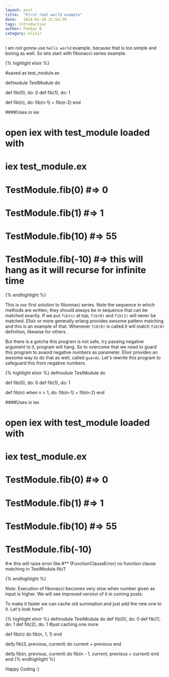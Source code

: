 ```yaml
---
layout: post
title:  "First real world example"
date:   2014-02-28 21:54:30
tags: introduction
author: Pankaj B
category: elixir
---
```


I am not gonna use `hello world` example, because that is too simple and boring as well. So lets start with fibonacci series example.

{% highlight elixir %}

#saved as test_module.ex

defmodule TestModule do

  def fib(0), do: 0
  def fib(1), do: 1

  def fib(n), do: fib(n-1) + fib(n-2)
end

####Uses in iex
# open iex with test_module loaded with
# iex test_module.ex
# TestModule.fib(0) #=> 0
# TestModule.fib(1) #=> 1
# TestModule.fib(10) #=> 55
# TestModule.fib(-10) #=> this will hang as it will recurse for infinite time

{% endhighlight %}

This is our first solution to fibonnaci series. Note the sequence in which 
methods are written, they should always be in sequence that can be matched exactly. If we put `fib(n)` at top, `fib(0)` and `fib(1)` will never be matched. Elixir or more generally erlang provides awsome pattern matching and this is an example of that. Whenever `fib(0)` is called it will match `fib(0)` definition, likewise for others.

But there is a gotcha this program is not safe, try passing negative argument to it, program will hang. So to overcome that we need to guard this program to avaoid negative numbers as parameter. Elixir provides an awsome way to do that as well, called `guards`. Let's rewrite this program to safeguard this from negative numbers.

{% highlight elixir %}
defmodule TestModule do

  def fib(0), do: 0
  def fib(1), do: 1

  def fib(n) when n > 1, do: fib(n-1) + fib(n-2)
end

####Uses in iex
# open iex with test_module loaded with
# iex test_module.ex
# TestModule.fib(0) #=> 0
# TestModule.fib(1) #=> 1
# TestModule.fib(10) #=> 55
# TestModule.fib(-10) 
#=> this will raise error like
#** (FunctionClauseError) no function clause matching in TestModule.fib/1

{% endhighlight %}

*Note:* Execution of fibonacci becomes very slow when number given as input is higher. We will see improved version of it in coming posts.

To make it faster we can cache old summation and just add the new one to it. Let's look how?

{% highlight elixir %}
defmodule TestModule do
  def fib(0), do: 0
  def fib(1), do: 1
  def fib(2), do: 1 #just caching one more

  def fib(n) do
    fib(n, 1, 1)
  end

  defp fib(3, previous, current) do
    current + previous
  end

  defp fib(n, previous, current) do
    fib(n - 1, current, previous + current)
  end
end
{% endhighlight %}

Happy Coding :)
